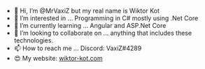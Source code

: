 - 👋 Hi, I’m @MrVaxiZ but my real name is Wiktor Kot               
- 👀 I’m interested in ... Programming in C# mostly using .Net Core
- 🌱 I’m currently learning ... Angular and ASP.Net Core
- 💞️ I’m looking to collaborate on ... anything that includes these technologies.  
- 📫 How to reach me ... Discord: VaxiZ#4289 
- :heart_eyes: My website: [wiktor-kot.com](https://wiktor-kot.com/) 
